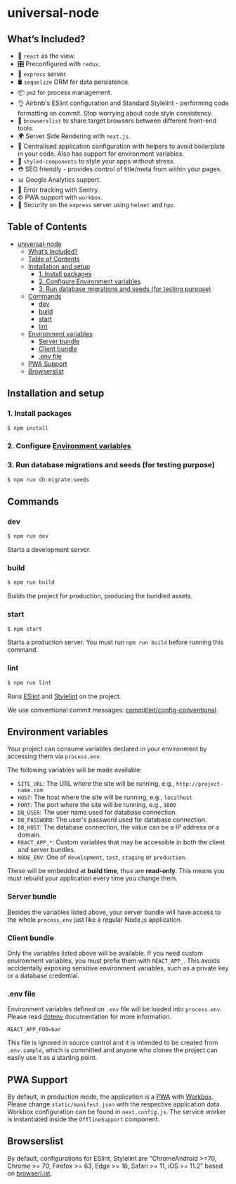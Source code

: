 # universal-node

## What’s Included?

- 👀 `react` as the view.
- 🎛 Preconfigured with `redux`.
- 🚄 `express` server.
- 🛢️ `sequelize` ORM for data persistence.
- 📦 `pm2` for process management.
- 👌 Airbnb's ESlint configuration and Standard Stylelint - performing code formatting on commit. Stop worrying about code style consistency.
- 📝 `browserslist` to share target browsers between different front-end tools.
- 🌍 Server Side Rendering with `next.js`.
- 🔧 Centralised application configuration with helpers to avoid boilerplate in your code. Also has support for environment variables.
- 💅 `styled-components` to style your apps without stress.
- ⛑ SEO friendly - provides control of title/meta from within your pages.
- 📊 Google Analytics support.
- 🐞 Error tracking with Sentry.
- ⚙️ PWA support with `workbox`.
- 👮 Security on the `express` server using `helmet` and `hpp`.

## Table of Contents

- [universal-node](#universal-node)
  - [What’s Included?](#whats-included)
  - [Table of Contents](#table-of-contents)
  - [Installation and setup](#installation-and-setup)
    - [1. Install packages](#1-install-packages)
    - [2. Configure Environment variables](#2-configure-environment-variables)
    - [3. Run database migrations and seeds (for testing purpose)](#3-run-database-migrations-and-seeds-for-testing-purpose)
  - [Commands](#commands)
    - [dev](#dev)
    - [build](#build)
    - [start](#start)
    - [lint](#lint)
  - [Environment variables](#environment-variables)
    - [Server bundle](#server-bundle)
    - [Client bundle](#client-bundle)
    - [.env file](#env-file)
  - [PWA Support](#pwa-support)
  - [Browserslist](#browserslist)

## Installation and setup

### 1. Install packages

```sh
$ npm install
```

### 2. Configure [Environment variables](#environment-variables)

### 3. Run database migrations and seeds (for testing purpose)

```sh
$ npm run db:migrate:seeds
```

## Commands

### dev

```sh
$ npm run dev
```

Starts a development server.

### build

```sh
$ npm run build
```

Builds the project for production, producing the bundled assets.

### start

```sh
$ npm start
```

Starts a production server. You must run `npm run build` before running this command.

### lint

```sh
$ npm run lint
```

Runs [ESlint](https://eslint.org/) and [Stylelint](https://stylelint.io/) on the project.

We use conventional commit messages: [commitlint/config-conventional](https://github.com/marionebl/commitlint/tree/master/%40commitlint/config-conventional).

## Environment variables

Your project can consume variables declared in your environment by accessing them via `process.env`.

The following variables will be made available:

- `SITE_URL`: The URL where the site will be running, e.g., `http://project-name.com`
- `HOST`: The host where the site will be running, e.g., `localhost`
- `PORT`: The port where the site will be running, e.g., `3000`
- `DB_USER`: The user name used for database connection.
- `DB_PASSWORD`: The user's password used for database connection.
- `DB_HOST`: The database connection, the value can be a IP address or a domain.
- `REACT_APP_*`: Custom variables that may be accessible in both the client and server bundles.
- `NODE_ENV`: One of `development`, `test`, `staging` or `production`.

These will be embedded at **build time**, thus are **read-only**. This means you must rebuild your application every time you change them.

### Server bundle

Besides the variables listed above, your server bundle will have access to the whole `process.env` just like a regular Node.js application.

### Client bundle

Only the variables listed above will be available.
If you need custom environment variables, you must prefix them with `REACT_APP_`. This avoids accidentally exposing sensitive environment variables, such as a private key or a database credential.

### .env file

Environment variables defined on `.env` file will be loaded into `process.env`.
Please read [dotenv](https://github.com/motdotla/dotenv) documentation for more information.

```
REACT_APP_FOO=bar
```

This file is ignored in source control and it is intended to be created from `.env.sample`, which is committed and anyone who clones the project can easily use it as a starting point.

## PWA Support

By default, in production mode, the application is a [PWA](https://developers.google.com/web/progressive-web-apps/) with [Workbox](https://developers.google.com/web/tools/workbox/). Please change `static/manifest.json` with the respective application data. Workbox configuration can be found in `next.config.js`. The service worker is instantiated inside the `OfflineSupport` component.

## Browserslist

By default, configurations for ESlint, Stylelint are "ChromeAndroid >=70, Chrome >= 70, Firefox >= 63, Edge >= 16, Safari >= 11, iOS >= 11.2" based on [browserl.ist](https://browserl.ist/?q=%3E3%25%2C+ChromeAndroid+%3E%3D70%2C+Chrome+%3E%3D+70%2C+Firefox+%3E%3D+63%2C+Edge+%3E%3D+16%2C+Safari+%3E%3D+11%2C+iOS+%3E%3D+11.2).
